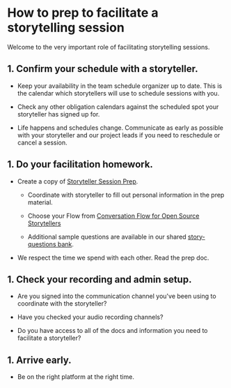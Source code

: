 # How to prep to facilitate a storytelling session

Welcome to the very important role of facilitating storytelling sessions.

## 1. Confirm your schedule with a storyteller.

* Keep your availability in the team schedule organizer up to date. This is the calendar which storytellers will use to schedule sessions with you.

* Check any other obligation calendars against the scheduled spot your storyteller has signed up for.

* Life happens and schedules change. Communicate as early as possible with your storyteller and our project leads if you need to reschedule or cancel a session.

## 1. Do your facilitation homework.

* Create a copy of [Storyteller Session Prep](https://github.com/opensourcestories/storytelling/session-prep-template.md).

  * Coordinate with storyteller to fill out personal information in the prep material.

  * Choose your Flow from [Conversation Flow for Open Source Storytellers](bit.ly/opensource-storytelling-conversation-flow)

  * Additional sample questions are available in our shared [story-questions bank](https://github.com/opensourcestories/story-questions).

* We respect the time we spend with each other. Read the prep doc.

## 1. Check your recording and admin setup.

* Are you signed into the communication channel you've been using to coordinate with the storyteller?

* Have you checked your audio recording channels?

* Do you have access to all of the docs and information you need to facilitate a storyteller? 

## 1. Arrive early.

* Be on the right platform at the right time.